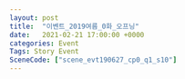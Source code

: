 ```yaml
---
layout: post
title:  "이벤트_2019여름_0화_오프닝"
date:   2021-02-21 17:00:00 +0000
categories: Event
Tags: Story Event
SceneCode: ["scene_evt190627_cp0_q1_s10"]
---
```

